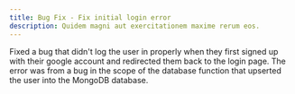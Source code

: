 ```yaml
---
title: Bug Fix - Fix initial login error
description: Quidem magni aut exercitationem maxime rerum eos.
---
```


Fixed a bug that didn't log the user in properly when they first signed up with their google account and redirected them back to the login page. The error was from a bug in the scope of the database function that upserted the user into the MongoDB database.